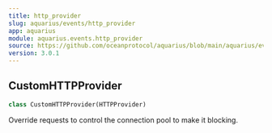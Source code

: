 ```yaml
---
title: http_provider
slug: aquarius/events/http_provider
app: aquarius
module: aquarius.events.http_provider
source: https://github.com/oceanprotocol/aquarius/blob/main/aquarius/events/http_provider.py
version: 3.0.1
---
```

## CustomHTTPProvider

```python
class CustomHTTPProvider(HTTPProvider)
```

Override requests to control the connection pool to make it blocking.

